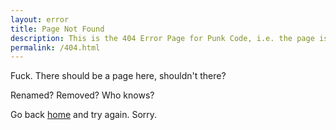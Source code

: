 ```yaml
---
layout: error
title: Page Not Found
description: This is the 404 Error Page for Punk Code, i.e. the page is not found and there is no information on ethical and sustainable web development here.
permalink: /404.html
---
```

Fuck. There should be a page here, shouldn't there?

Renamed? Removed? Who knows?

Go back [home](/) and try again. Sorry.